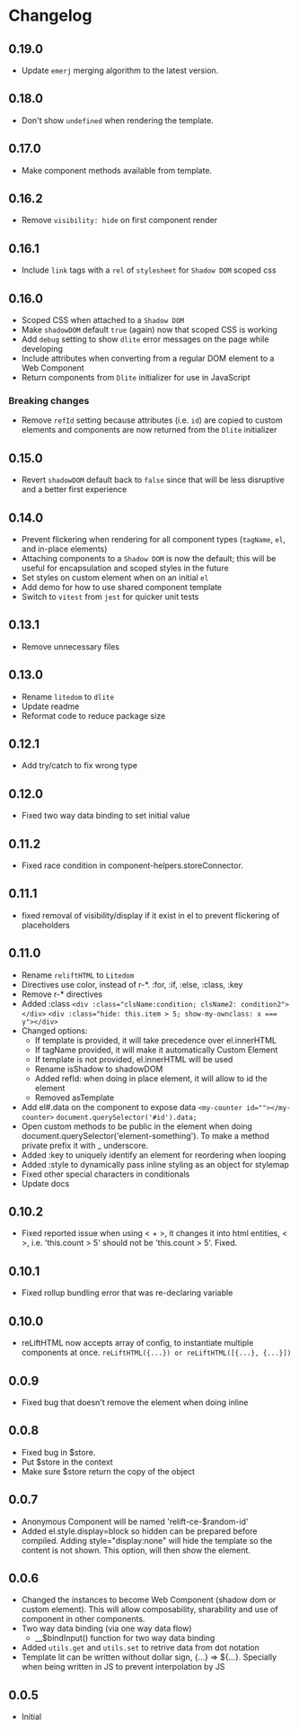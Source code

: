 # Changelog

## 0.19.0
- Update `emerj` merging algorithm to the latest version.

## 0.18.0
- Don't show `undefined` when rendering the template.

## 0.17.0
- Make component methods available from template.

## 0.16.2
- Remove `visibility: hide` on first component render

## 0.16.1
- Include `link` tags with a `rel` of `stylesheet` for `Shadow DOM` scoped css

## 0.16.0
- Scoped CSS when attached to a `Shadow DOM`
- Make `shadowDOM` default `true` (again) now that scoped CSS is working
- Add `debug` setting to show `dlite` error messages on the page while developing
- Include attributes when converting from a regular DOM element to a Web Component
- Return components from `Dlite` initializer for use in JavaScript

### Breaking changes

- Remove `refId` setting because attributes (i.e. `id`) are copied to custom elements and components are now returned from the `Dlite` initializer

## 0.15.0
- Revert `shadowDOM` default back to `false` since that will be less disruptive and a better first experience

## 0.14.0
- Prevent flickering when rendering for all component types (`tagName`, `el`, and in-place elements)
- Attaching components to a `Shadow DOM` is now the default; this will be useful for encapsulation and scoped styles in the future
- Set styles on custom element when on an initial `el`
- Add demo for how to use shared component template
- Switch to `vitest` from `jest` for quicker unit tests

## 0.13.1
- Remove unnecessary files

## 0.13.0
- Rename `litedom` to `dlite`
- Update readme
- Reformat code to reduce package size

## 0.12.1
- Add try/catch to fix wrong type
  
## 0.12.0
- Fixed two way data binding to set initial value
  
## 0.11.2
- Fixed race condition in component-helpers.storeConnector. 

## 0.11.1
- fixed removal of visibility/display if it exist in el to prevent flickering of placeholders

## 0.11.0
- Rename `reliftHTML` to `Litedom`
- Directives use color, instead of r-*. :for, :if, :else, :class, :key
- Remove r-* directives
- Added :class
    `<div :class="clsName:condition; clsName2: condition2"></div>`
    `<div :class="hide: this.item > 5; show-my-ownclass: x === y"></div>`
- Changed options: 
  - If template is provided, it will take precedence over el.innerHTML
  - If tagName provided, it will make it automatically Custom Element 
  - If template is not provided, el.innerHTML will be used
  - Rename isShadow to shadowDOM
  - Added refId: when doing in place element, it will allow to id the element
  - Removed asTemplate
- Add el#.data on the component to expose data
    `<my-counter id=""></my-counter>`
    `document.querySelector('#id').data;`
- Open custom methods to be public in the element when doing document.querySelector('element-something'). 
    To make a method private prefix it with _ underscore.
- Added :key to uniquely identify an element for reordering when looping
- Added :style to dynamically pass inline styling as an object for stylemap
- Fixed other special characters in conditionals
- Update docs

## 0.10.2
- Fixed reported issue when using < + >, it changes it into html entities, &lt; &gt;, i.e. 'this.count > 5' should not be 'this.count &gt; 5'. Fixed.

## 0.10.1
- Fixed rollup bundling error that was re-declaring variable
  
## 0.10.0
- reLiftHTML now accepts array of config, to instantiate multiple components at once.
  `reLiftHTML({...}) or reLiftHTML([{...}, {...}])`

## 0.0.9
- Fixed bug that doesn't remove the element when doing inline

## 0.0.8
- Fixed bug in $store. 
- Put $store in the context
- Make sure $store return the copy of the object

## 0.0.7
- Anonymous Component will be named 'relift-ce-$random-id'
- Added el.style.display=block so hidden can be prepared before compiled. Adding style="display:none" will hide the template so the content is not shown. This option, will then show the element.

## 0.0.6
- Changed the instances to become Web Component (shadow dom or custom element).
  This will allow composability, sharability and use of component in other 
  components.
- Two way data binding (via one way data flow)
  - __$bindInput() function for two way data binding
- Added `utils.get` and `utils.set` to retrive data from dot notation
- Template lit can be written without dollar sign, {...} => ${...}. Specially when being written in JS to prevent interpolation by JS

## 0.0.5
- Initial
